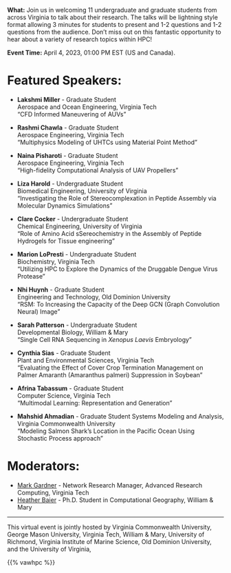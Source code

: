 **What:** Join us in welcoming 11 undergraduate and graduate students from across Virginia to talk about their research. The talks will be lightning style format allowing 3 minutes for students to present and 1-2 questions and 1-2 questions from the audience. Don’t miss out on this fantastic opportunity to hear about a variety of research topics within HPC!

**Event Time:** April 4, 2023, 01:00 PM EST (US and Canada).

<!-- No Longer active -->
<!-- {{< button button-url="https://virginia.zoom.us/meeting/register/tJ0rc-GvqzwtE9FIOGKWOSFqvm5HxwgCCGAj" button-class="warning" button-text="Register now" >}} -->


# Featured Speakers:
* **Lakshmi Miller** - Graduate Student<br>
    Aerospace and Ocean Engineering, Virginia Tech<br>
    “CFD Informed Maneuvering of AUVs”

* **Rashmi Chawla** - Graduate Student<br>
    Aerospace Engineering, Virginia Tech<br>
    “Multiphysics Modeling of UHTCs using Material Point Method”

* **Naina Pisharoti** - Graduate Student<br>
    Aerospace Engineering, Virginia Tech<br>
    “High-fidelity Computational Analysis of UAV Propellers”

* **Liza Harold** - Undergraduate Student<br>
    Biomedical Engineering, University of Virginia<br>
    “Investigating the Role of Stereocomplexation in Peptide Assembly via Molecular Dynamics Simulations”

* **Clare Cocker** - Undergraduate Student<br>
    Chemical Engineering, University of Virginia<br>
    “Role of Amino Acid sSereochemistry in the Assembly of Peptide Hydrogels for Tissue engineering”

* **Marion LoPresti** - Undergraduate Student<br>
    Biochemistry, Virginia Tech<br>
    “Utilizing HPC to Explore the Dynamics of the Druggable Dengue Virus Protease”

* **Nhi Huynh** - Graduate Student<br>
    Engineering and Technology, Old Dominion University<br>
    “RSM: To Increasing the Capacity of the Deep GCN (Graph Convolution Neural) Image”

* **Sarah Patterson** - Undergraduate Student<br>
    Developmental Biology, William & Mary<br>
    “Single Cell RNA Sequencing in *Xenopus Laevis* Embryology”

* **Cynthia Sias** - Graduate Student<br>
    Plant and Environmental Sciences, Virginia Tech<br>
    “Evaluating the Effect of Cover Crop Termination Management on Palmer Amaranth (Amaranthus palmeri) Suppression in Soybean”

* **Afrina Tabassum** - Graduate Student<br>
    Computer Science, Virginia Tech<br>
    “Multimodal Learning: Representation and Generation”

* **Mahshid Ahmadian** - Graduate Student
    Systems Modeling and Analysis, Virginia Commonwealth University<br>
    “Modeling Salmon Shark’s Location in the Pacific Ocean Using Stochastic Process approach”

# Moderators:

* [Mark Gardner](https://arc.vt.edu/about/our-team/mark-gardner.html) - Network Research Manager, Advanced Research Computing, Virginia Tech
* [Heather Baier](https://www.wm.edu/as/appliedscience/graduateprogram/our_students/baier_heather.php) - Ph.D. Student in Computational Geography, William & Mary

---

This virtual event is jointly hosted by Virginia Commonwealth University, George Mason University, Virginia Tech, William & Mary,
University of Richmond, Virginia Institute of Marine Science, Old Dominion University, and the University of Virginia, 

{{% vawhpc %}}
